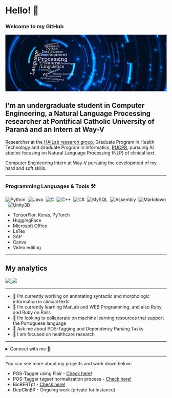 <h1> Hello! 👋 </h1>
<h3> Welcome to my GitHub </h3>

<p align = "center">
  <img src="https://github.com/LucasFerroWay-V/PrivateFolder/blob/main/Capa%20-%20Linkedin.png"/>
</p>

<h2> I'm an undergraduate student in Computer Engineering, a Natural Language Processing researcher at Pontifical Catholic University of Paraná and an Intern at Way-V </h2>

<p> 
  Researcher at the <a href="https://github.com/HAILab-PUCPR/" target="_blank"> HAILab research group</a>, Graduate Program in Health Technology and Graduate Program in Informatics, <a href="https://www.pucpr.br" target="black"> PUCPR</a>, pursuing AI studies focusing on Natural Language Processing (NLP) of clinical text.
</p>

<p> 
  Computer Engineering Intern at <a href="https://way-v.com/" target="_blank"> Way-V</a> pursuing the development of my hard and soft skills.
</p>

---

<h3> Programming Languages & Tools 🛠 </h3>

![Python](https://img.shields.io/badge/Python-0a357a?style=for-the-badge&logo=python&logoColor=white)&nbsp;
![Java](https://img.shields.io/badge/Java-0a357a?style=for-the-badge&logo=java&logoColor=white)&nbsp;
![C](https://img.shields.io/badge/C-0a357a?style=for-the-badge&logo=c&logoColor=white)&nbsp;
![C++](https://img.shields.io/badge/C%2B%2B-0a357a?style=for-the-badge&logo=c%2B%2B&logoColor=white)&nbsp;
![C#](https://img.shields.io/badge/C%23-0a357a?style=for-the-badge&logo=c-sharp&logoColor=white)&nbsp;
![MySQL](https://img.shields.io/badge/MySQL-0a357a?style=for-the-badge&logo=mysql&logoColor=white)&nbsp;
![Assembly](https://img.shields.io/badge/Assembly-0a357a?style=for-the-badge&logo=assembly&logoColor=white)&nbsp;
![Markdown](https://img.shields.io/badge/Markdown-0a357a?style=for-the-badge&logo=markdown&logoColor=white)&nbsp;
![Unity3D](https://img.shields.io/badge/Unity-0a357a?style=for-the-badge&logo=unity&logoColor=white)&nbsp;

- TensorFlor, Keras, PyTorch
- HuggingFace
- Microsoft Office
- LaTex
- SAP
- Canva
- Video editing

---

<h2> My analytics </h2>
<a href = "https://github.com/LucasFerroWay-V/github-readme-stats" target="_blank">
  <img height = "167" src = "https://github-readme-stats.vercel.app/api?username=LucasFerroWay-V
&custom_title=Status&count_private=true&include_all_commits=true&show_icons=true&theme=algolia"/>
  <img height = "167" src = "https://github-readme-stats.vercel.app/api/top-langs/?username=LucasFerroHAILab&custom_title=Most Used Languages&layout=compact&langs_count=4&show_icons=true&hide=JavaScript&theme=algolia"/>
</a>

---

- 🔭 I’m currently working on annotating syntactic and morphologic information in clinical texts
- 🌱 I’m currently learning MatLab and WEB Programming, and also Ruby and Ruby on Rails
- 👯 I’m looking to collaborate on machine learning resources that support the Portuguese language
- 💬 Ask me about POS-Tagging and Dependency Parsing Tasks
- 💙 I am focused on healthcare research

---

<details>
<summary> Connect with me 🤝: </summary>  

<br/>

<a href="https://t.me/Oliveira_LFA">
  <img align="left" alt="Lucas's Telegram" width="22px" src="https://web.telegram.org/img/logo_share.png" />
</a>

<a href="https://github.com/LucasFerroHAILab">
  <img align="left" alt="Lucas's Github" width="22px" src="https://upload.wikimedia.org/wikipedia/commons/thumb/a/ae/Github-desktop-logo-symbol.svg/1024px-Github-desktop-logo-symbol.svg.png" />
</a>

<a href="https://instagram.com/lucas_ferro_oliveira/">
  <img align="left" alt="Lucas's Instagram" width="22px" src="https://upload.wikimedia.org/wikipedia/commons/thumb/a/a5/Instagram_icon.png/600px-Instagram_icon.png" />
</a>

<a href="https://twitter.com/LucasFerroAO">
  <img align="left" alt="Lucas's Twitter" width="22px" src="https://cdn2.iconfinder.com/data/icons/metro-uinvert-dock/256/Twitter_NEW.png" />
</a>

<a href="https://linkedin.com/in/lucas-ferro/">
  <img align="left" alt="Lucas's Linkdein" width="22px" src="https://cdn3.iconfinder.com/data/icons/inficons/512/linkedin.png" />
</a>

<br/>

</details>

---

You can see more about my projects and work down below:

- POS-Tagger using Flair - <a href="https://github.com/HAILab-PUCPR/portuguese-clinical-pos-tagger">Check here!</a>
- POS-Tagger tagset normalization process - <a href="https://github.com/HAILab-PUCPR/pos-tagging-tagset-normalization">Check here!</a>
- BioBERTpt -  <a href="https://github.com/HAILab-PUCPR/BioBERTpt">Check here!</a>
- DepClinBR - Ongoing work (private for instance)
